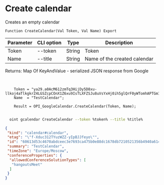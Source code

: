 ﻿---
sidebar_position: 1
---

# Create calendar
 Creates an empty calendar



`Function CreateCalendar(Val Token, Val Name) Export`

  | Parameter | CLI option | Type | Description |
  |-|-|-|-|
  | Token | --token | String | Token |
  | Name | --title | String | Name of the created calendar |

  
  Returns:  Map Of KeyAndValue - serialized JSON response from Google

<br/>




```bsl title="Code example"
    Token = "ya29.a0AcM612zmTq3HijDy5D8xu-llkoj4aTlkgkrZ4LGSZcpCOnX1Z6xu9IsTLXFZSJu8uVsYxHj0ih5glQrF0yWTomhAPTGm1M9Kk7ZvYIwpm...";
    Name  = "TestCalendar";

    Result = OPI_GoogleCalendar.CreateCalendar(Token, Name);
```



```sh title="CLI command example"
    
  oint gcalendar CreateCalendar --token %token% --title %title%

```

```json title="Result"
{
 "kind": "calendar#calendar",
 "etag": "\"f-Xduc312TYuzWZZ-yIpBJJfeyo\"",
 "id": "60613d53c4670abdceec3e7693ca475b0e88dc1678db7210521356b4940a6148@group.calendar.google.com",
 "summary": "TestCalendar",
 "timeZone": "Europe/Moscow",
 "conferenceProperties": {
  "allowedConferenceSolutionTypes": [
   "hangoutsMeet"
  ]
 }
}
```
